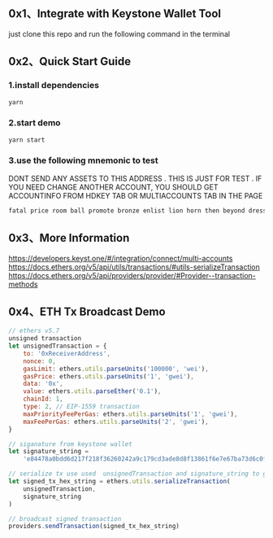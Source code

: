 ## 0x1、Integrate with Keystone Wallet Tool

just clone this repo and run the following command in the terminal

## 0x2、Quick Start Guide

### 1.install dependencies

```bash
yarn
```

### 2.start demo

```bash
yarn start
```

### 3.use the following mnemonic to test

DONT SEND ANY ASSETS TO THIS ADDRESS . THIS IS JUST FOR TEST . IF YOU NEED CHANGE ANOTHER ACCOUNT, YOU SHOULD GET ACCOUNTINFO FROM HDKEY TAB OR MULTIACCOUNTS TAB IN THE PAGE

```bash
fatal price room ball promote bronze enlist lion horn then beyond dress
```

## 0x3、More Information

https://developers.keyst.one/#/integration/connect/multi-accounts
https://docs.ethers.org/v5/api/utils/transactions/#utils-serializeTransaction
https://docs.ethers.org/v5/api/providers/provider/#Provider--transaction-methods

## 0x4、ETH Tx Broadcast Demo

```javascript
// ethers v5.7
unsigned transaction
let unsignedTransaction = {
    to: '0xReceiverAddress',
    nonce: 0,
    gasLimit: ethers.utils.parseUnits('100000', 'wei'),
    gasPrice: ethers.utils.parseUnits('1', 'gwei'),
    data: '0x',
    value: ethers.utils.parseEther('0.1'),
    chainId: 1,
    type: 2, // EIP-1559 transaction
    maxPriorityFeePerGas: ethers.utils.parseUnits('1', 'gwei'),
    maxFeePerGas: ethers.utils.parseUnits('2', 'gwei'),
}

// siganature from keystone wallet
let signature_string =
    'e84478a0bdd6d217f218f36260242a9c179cd3ade8d8f13861f6e7e67ba73d6c0ff2c1a1edde0ca6589bce28dd62c2a5bbee9a49f41a285a8a5509e23845c63600'

// serialize tx use used  unsignedTransaction and signature_string to get signed transaction hex string
let signed_tx_hex_string = ethers.utils.serializeTransaction(
    unsignedTransaction,
    signature_string
)

// broadcast signed transaction
providers.sendTransaction(signed_tx_hex_string)
```
